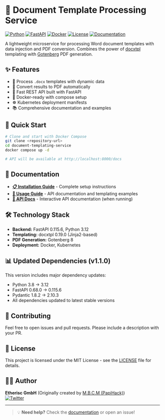 # 🚀 Document Template Processing Service

[![Python](https://img.shields.io/badge/Python-3.12-3776AB?style=for-the-badge&logo=python&logoColor=white)](https://python.org)
[![FastAPI](https://img.shields.io/badge/FastAPI-1.1.0-009688?style=for-the-badge&logo=fastapi&logoColor=white)](https://fastapi.tiangolo.com)
[![Docker](https://img.shields.io/badge/Docker-Ready-2496ED?style=for-the-badge&logo=docker&logoColor=white)](https://hub.docker.com)
[![License](https://img.shields.io/badge/License-MIT-blue?style=for-the-badge)](./LICENSE)
[![Documentation](https://img.shields.io/badge/Documentation-Available-green?style=for-the-badge)](./docs/)

A lightweight microservice for processing Word document templates with data injection and PDF conversion. Combines the power of [docxtpl](https://docxtpl.readthedocs.io/) templating with [Gotenberg](https://gotenberg.dev) PDF generation.

## ✨ Features

- 📄 Process `.docx` templates with dynamic data
- 🔄 Convert results to PDF automatically  
- 🚀 Fast REST API built with FastAPI
- 🐳 Docker-ready with compose setup
- ☸️ Kubernetes deployment manifests
- 📚 Comprehensive documentation and examples

## 🚀 Quick Start

```bash
# Clone and start with Docker Compose
git clone <repository-url>
cd document-templating-service
docker compose up -d

# API will be available at http://localhost:8000/docs
```

## 📖 Documentation

- **[📋 Installation Guide](docs/installation.md)** - Complete setup instructions
- **[🔧 Usage Guide](docs/usage.md)** - API documentation and templating examples
- **[📑 API Docs](http://localhost:8000/docs)** - Interactive API documentation (when running)

## 🛠️ Technology Stack

- **Backend:** FastAPI 0.115.6, Python 3.12
- **Templating:** docxtpl 0.19.0 (Jinja2-based)
- **PDF Generation:** Gotenberg 8
- **Deployment:** Docker, Kubernetes

## 📊 Updated Dependencies (v1.1.0)

This version includes major dependency updates:
- Python 3.8 → 3.12
- FastAPI 0.68.0 → 0.115.6  
- Pydantic 1.8.2 → 2.10.3
- All dependencies updated to latest stable versions

## 🤝 Contributing

Feel free to open issues and pull requests. Please include a description with your PR.

## 📜 License

This project is licensed under the MIT License - see the [LICENSE](LICENSE) file for details.

## 👨‍💻 Author

**Etherisc GmbH** (Originally created by [M.B.C.M (PapiHack)](https://github.com/PapiHack))  
[![Twitter](https://img.shields.io/twitter/follow/the_it_dev?style=social)](https://twitter.com/the_it_dev)

---

> 💡 **Need help?** Check the [documentation](docs/) or open an issue!

